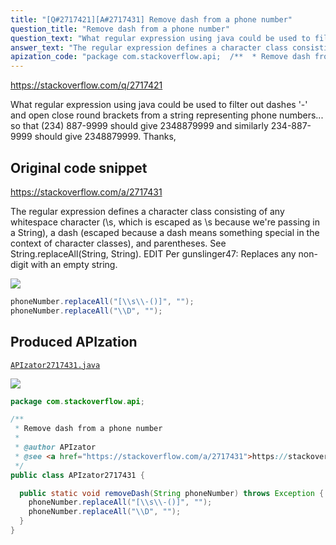 ```yaml
---
title: "[Q#2717421][A#2717431] Remove dash from a phone number"
question_title: "Remove dash from a phone number"
question_text: "What regular expression using java could be used to filter out dashes '-' and open close round brackets from a string representing phone numbers... so that (234) 887-9999 should give 2348879999 and similarly 234-887-9999 should give 2348879999. Thanks,"
answer_text: "The regular expression defines a character class consisting of any whitespace character (\\s, which is escaped as \\\\s because we're passing in a String), a dash (escaped because a dash means something special in the context of character classes), and parentheses. See String.replaceAll(String, String). EDIT Per gunslinger47: Replaces any non-digit with an empty string."
apization_code: "package com.stackoverflow.api;  /**  * Remove dash from a phone number  *  * @author APIzator  * @see <a href=\"https://stackoverflow.com/a/2717431\">https://stackoverflow.com/a/2717431</a>  */ public class APIzator2717431 {    public static void removeDash(String phoneNumber) throws Exception {     phoneNumber.replaceAll(\"[\\\\s\\\\-()]\", \"\");     phoneNumber.replaceAll(\"\\\\D\", \"\");   } }"
---
```


https://stackoverflow.com/q/2717421

What regular expression using java could be used to filter out dashes &#x27;-&#x27; and open close round brackets from a string representing phone numbers...
so that (234) 887-9999 should give 2348879999
and similarly 234-887-9999 should give 2348879999.
Thanks,



## Original code snippet

https://stackoverflow.com/a/2717431

The regular expression defines a character class consisting of any whitespace character (\s, which is escaped as \\s because we&#x27;re passing in a String), a dash (escaped because a dash means something special in the context of character classes), and parentheses.
See String.replaceAll(String, String).
EDIT
Per gunslinger47:
Replaces any non-digit with an empty string.

<div class="code-logo"><img src="/stackoverflow.png" /></div>

```java
phoneNumber.replaceAll("[\\s\\-()]", "");
phoneNumber.replaceAll("\\D", "");
```

## Produced APIzation

[`APIzator2717431.java`](https://github.com/blind-papers/apization-temp-data/raw/main/search/APIzator2717431.java)

<div class="code-logo"><img src="/apizator.png" /></div>

```java
package com.stackoverflow.api;

/**
 * Remove dash from a phone number
 *
 * @author APIzator
 * @see <a href="https://stackoverflow.com/a/2717431">https://stackoverflow.com/a/2717431</a>
 */
public class APIzator2717431 {

  public static void removeDash(String phoneNumber) throws Exception {
    phoneNumber.replaceAll("[\\s\\-()]", "");
    phoneNumber.replaceAll("\\D", "");
  }
}

```